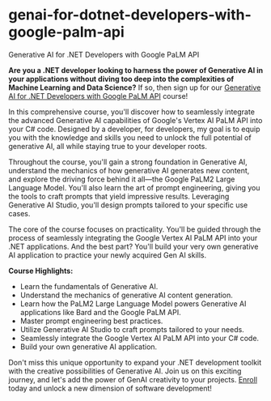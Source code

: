 # genai-for-dotnet-developers-with-google-palm-api
Generative AI for .NET Developers with Google PaLM API

**Are you a .NET developer looking to harness the power of Generative AI in your applications without diving too deep into the complexities of Machine Learning and Data Science?** If so, then sign up for our [Generative AI for .NET Developers with Google PaLM API](https://www.udemy.com/course/generative-ai-for-dotnet-developers-with-google-palm-api) course!

In this comprehensive course, you'll discover how to seamlessly integrate the advanced Generative AI capabilities of Google's Vertex AI PaLM API into your C# code. Designed by a developer, for developers, my goal is to equip you with the knowledge and skills you need to unlock the full potential of generative AI, all while staying true to your developer roots.

Throughout the course, you'll gain a strong foundation in Generative AI, understand the mechanics of how generative AI generates new content, and explore the driving force behind it all—the Google PaLM2 Large Language Model. You'll also learn the art of prompt engineering, giving you the tools to craft prompts that yield impressive results. Leveraging Generative AI Studio, you'll design prompts tailored to your specific use cases.

The core of the course focuses on practicality. You'll be guided through the process of seamlessly integrating the Google Vertex AI PaLM API into your .NET applications. And the best part? You'll build your very own generative AI application to practice your newly acquired Gen AI skills.

**Course Highlights:**
- Learn the fundamentals of Generative AI.
- Understand the mechanics of generative AI content generation.
- Learn how the PaLM2 Large Language Model powers Generative AI applications like Bard and the Google PaLM API.
- Master prompt engineering best practices.
- Utilize Generative AI Studio to craft prompts tailored to your needs.
- Seamlessly integrate the Google Vertex AI PaLM API into your C# code.
- Build your own generative AI application.

Don't miss this unique opportunity to expand your .NET development toolkit with the creative possibilities of Generative AI. Join us on this exciting journey, and let's add the power of GenAI creativity to your projects. [Enroll](https://www.udemy.com/course/generative-ai-for-dotnet-developers-with-google-palm-api) today and unlock a new dimension of software development!
